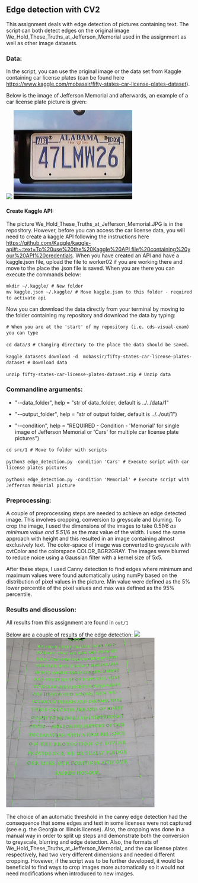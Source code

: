 ## Edge detection with CV2 

This assignment deals with edge detection of pictures containing text. The script can both detect edges on the original image We_Hold_These_Truths_at_Jefferson_Memorial used in the assignment as well as other image datasets. 

### Data:
In the script, you can use the original image or the data set from Kaggle containing car license plates (can be found here https://www.kaggle.com/mobassir/fifty-states-car-license-plates-dataset).

Below is the image of Jefferson Memorial and afterwards, an example of a car license plate picture is given: 

![](../../examples/We_Hold_These_Truths_at_Jefferson_Memorial.JPG)
![](../../examples/Alabama.jpg)

#### Create Kaggle API:
The picture We_Hold_These_Truths_at_Jefferson_Memorial.JPG is in the repository. However, before you can access the car license data, you will need to create a kaggle API following the instructions here https://github.com/Kaggle/kaggle-api#:~:text=To%20use%20the%20Kaggle%20API,file%20containing%20your%20API%20credentials. When you have created an API and have a kaggle.json file, upload the file to worker02 if you are working there and move to the place the .json file is saved. When you are there you can execute the commands below:

```
mkdir ~/.kaggle/ # New folder 
mv kaggle.json ~/.kaggle/ # Move kaggle.json to this folder - required to activate api
```

Now you can download the data directly from your terminal by moving to the folder containing my repository and download the data by typing:

```
# When you are at the 'start' of my repository (i.e. cds-visual-exam) you can type

cd data/3 # Changing directory to the place the data should be saved.

kaggle datasets download -d  mobassir/fifty-states-car-license-plates-dataset # Download data

unzip fifty-states-car-license-plates-dataset.zip # Unzip data
```

### Commandline arguments:

- "--data_folder", help = "str of data_folder, default is ../../data/1"

- "--output_folder", help = "str of output folder, default is ../../out/1") 

- "--condition", help = "REQUIRED - Condition - 'Memorial' for single image of Jefferson Memorial or 'Cars' for multiple car license plate pictures")

```
cd src/1 # Move to folder with scripts

python3 edge_detection.py -condition 'Cars' # Execute script with car license plates pictures

python3 edge_detection.py -condition 'Memorial' # Execute script with Jefferson Memorial picture

```

### Preprocessing: 
A couple of preprocessing steps are needed to achieve an edge detected image. This involves cropping, conversion to greyscale and blurring. To crop the image, I used the dimensions of the images to take 0.5*1/6 as minimum value and 5.5*1/6 as the max value of the width. I used the same approach with height and this resulted in an image containing almost exclusively text. The color-space of image was converted to greyscale with cvtColor and the colorspace COLOR_BGR2GRAY. The images were blurred to reduce noice using a Gaussian filter with a kernel size of 5x5. 

After these steps, I used Canny detection to find edges where minimum and maximum values were found automatically using numPy based on the distribution of pixel values in the picture. Min value were defined as the 5% lower percentile of the pixel values and max was defined as the 95% percentile. 

### Results and discussion:
All results from this assignment are found in ```out/1```

Below are a couple of results of the edge detection:
![](../../examples/Arizona_letters.jpg)
![](../../examples/We_Hold_These_Truths_at_Jefferson_Memorial_IMG_4729_letters.jpg)

The choice of an automatic threshold in the canny edge detection had the consequence that some edges and text in some licenses were not captured (see e.g. the Georgia or Illinois license). Also, the cropping was done in a manual way in order to split up steps and demonstrate both the conversion to greyscale, blurring and edge detection. Also, the formats of We_Hold_These_Truths_at_Jefferson_Memorial_ and the car license plates respectively, had two very different dimensions and needed different cropping. Hovewer, if the script was to be further developed, it would be beneficial to find ways to crop images more automatically so it would not need modifications when introduced to new images.  
